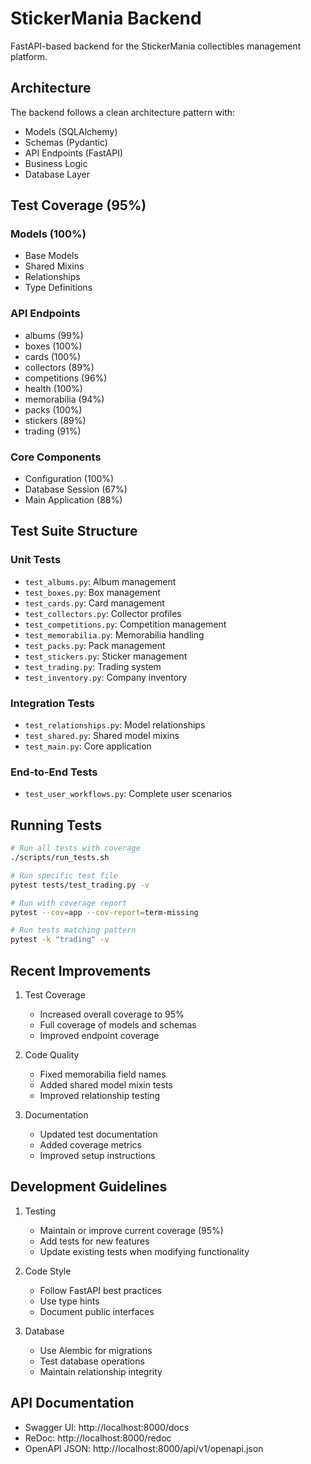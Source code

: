 # StickerMania Backend

FastAPI-based backend for the StickerMania collectibles management platform.

## Architecture

The backend follows a clean architecture pattern with:
- Models (SQLAlchemy)
- Schemas (Pydantic)
- API Endpoints (FastAPI)
- Business Logic
- Database Layer

## Test Coverage (95%)

### Models (100%)
- Base Models
- Shared Mixins
- Relationships
- Type Definitions

### API Endpoints
- albums (99%)
- boxes (100%)
- cards (100%)
- collectors (89%)
- competitions (96%)
- health (100%)
- memorabilia (94%)
- packs (100%)
- stickers (89%)
- trading (91%)

### Core Components
- Configuration (100%)
- Database Session (67%)
- Main Application (88%)

## Test Suite Structure

### Unit Tests
- `test_albums.py`: Album management
- `test_boxes.py`: Box management
- `test_cards.py`: Card management
- `test_collectors.py`: Collector profiles
- `test_competitions.py`: Competition management
- `test_memorabilia.py`: Memorabilia handling
- `test_packs.py`: Pack management
- `test_stickers.py`: Sticker management
- `test_trading.py`: Trading system
- `test_inventory.py`: Company inventory

### Integration Tests
- `test_relationships.py`: Model relationships
- `test_shared.py`: Shared model mixins
- `test_main.py`: Core application

### End-to-End Tests
- `test_user_workflows.py`: Complete user scenarios

## Running Tests

```bash
# Run all tests with coverage
./scripts/run_tests.sh

# Run specific test file
pytest tests/test_trading.py -v

# Run with coverage report
pytest --cov=app --cov-report=term-missing

# Run tests matching pattern
pytest -k "trading" -v
```

## Recent Improvements

1. Test Coverage
   - Increased overall coverage to 95%
   - Full coverage of models and schemas
   - Improved endpoint coverage

2. Code Quality
   - Fixed memorabilia field names
   - Added shared model mixin tests
   - Improved relationship testing

3. Documentation
   - Updated test documentation
   - Added coverage metrics
   - Improved setup instructions

## Development Guidelines

1. Testing
   - Maintain or improve current coverage (95%)
   - Add tests for new features
   - Update existing tests when modifying functionality

2. Code Style
   - Follow FastAPI best practices
   - Use type hints
   - Document public interfaces

3. Database
   - Use Alembic for migrations
   - Test database operations
   - Maintain relationship integrity

## API Documentation

- Swagger UI: http://localhost:8000/docs
- ReDoc: http://localhost:8000/redoc
- OpenAPI JSON: http://localhost:8000/api/v1/openapi.json
